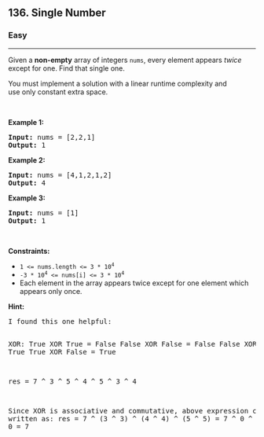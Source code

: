 <h2>136. Single Number</h2><h3>Easy</h3><hr><div><p>Given a <strong>non-empty</strong>&nbsp;array of integers <code>nums</code>, every element appears <em>twice</em> except for one. Find that single one.</p>

<p>You must&nbsp;implement a solution with a linear runtime complexity and use&nbsp;only constant&nbsp;extra space.</p>

<p>&nbsp;</p>
<p><strong>Example 1:</strong></p>
<pre><strong>Input:</strong> nums = [2,2,1]
<strong>Output:</strong> 1
</pre><p><strong>Example 2:</strong></p>
<pre><strong>Input:</strong> nums = [4,1,2,1,2]
<strong>Output:</strong> 4
</pre><p><strong>Example 3:</strong></p>
<pre><strong>Input:</strong> nums = [1]
<strong>Output:</strong> 1
</pre>
<p>&nbsp;</p>
<p><strong>Constraints:</strong></p>

<ul>
	<li><code>1 &lt;= nums.length &lt;= 3 * 10<sup>4</sup></code></li>
	<li><code>-3 * 10<sup>4</sup> &lt;= nums[i] &lt;= 3 * 10<sup>4</sup></code></li>
	<li>Each element in the array appears twice except for one element which appears only once.</li>
</ul>

<p><strong>Hint:</strong></p>
<pre>
I found this one helpful:

XOR:
True XOR True = False
False XOR False = False
False XOR True = True
True XOR False = True

res = 7 ^ 3 ^ 5 ^ 4 ^ 5 ^ 3 ^ 4

Since XOR is associative and commutative, above
expression can be written as:
res = 7 ^ (3 ^ 3) ^ (4 ^ 4) ^ (5 ^ 5)
= 7 ^ 0 ^ 0 ^ 0
= 7 ^ 0
= 7
</pre>
</div>
